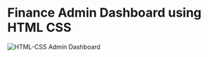 # Finance Admin Dashboard using HTML CSS
![HTML-CSS Admin Dashboard](https://github.com/Limon714/gsap/assets/72975868/2fbdc73d-7ef9-48a3-b9b1-09466290f31f)



